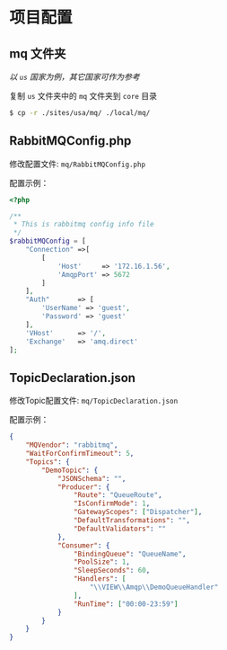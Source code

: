 # 项目配置

## mq 文件夹

*以 `us` 国家为例，其它国家可作为参考*

复制 `us` 文件夹中的 `mq` 文件夹到 `core` 目录

```sh
$ cp -r ./sites/usa/mq/ ./local/mq/
```

## RabbitMQConfig.php

修改配置文件: `mq/RabbitMQConfig.php`

配置示例：

```php
<?php

/**
 * This is rabbitmq config info file
 */
$rabbitMQConfig = [
    "Connection" =>[
        [
            'Host'     => '172.16.1.56',
            'AmqpPort' => 5672
        ]
    ],
    "Auth"       => [
        'UserName' => 'guest',
        'Password' => 'guest'
    ],
    'VHost'      => '/',
    'Exchange'   => 'amq.direct'
];
```

## TopicDeclaration.json

修改Topic配置文件: `mq/TopicDeclaration.json`

配置示例：

```json
{
    "MQVendor": "rabbitmq",
    "WaitForConfirmTimeout": 5,
    "Topics": {
        "DemoTopic": {
            "JSONSchema": "",
            "Producer": {
                "Route": "QueueRoute",
                "IsConfirmMode": 1,
                "GatewayScopes": ["Dispatcher"],
                "DefaultTransformations": "",
                "DefaultValidators": ""
            },
            "Consumer": {
                "BindingQueue": "QueueName",
                "PoolSize": 1,
                "SleepSeconds": 60,
                "Handlers": [
                    "\\VIEW\\Amqp\\DemoQueueHandler"
                ],
                "RunTime": ["00:00-23:59"]
            }
        }
    }
}
```